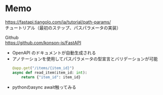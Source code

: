 # Memo

https://fastapi.tiangolo.com/ja/tutorial/path-params/<br>
チュートリアル（最初のステップ、パスパラメータの実装）<br>

Github<br>
https://github.com/konson-is/FastAPI


- OpenAPI のドキュメントが自動生成される
- アノテーションを使用してパスパラメータの型宣言とバリデーションが可能
  ```python
  @app.get("/items/{item_id}")
  async def read_item(item_id: int):
      return {"item_id": item_id}
  ```
- pythonのasync await触ってみる

